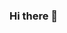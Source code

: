 ### Hi there 👋

<!--
**HannaKi/HannaKi** is a ✨ _special_ ✨ repository because its `README.md` (this file) appears on your GitHub profile.



I am a student of Computer Sciences in Turku University of Finland. 

I love to code with Pyhton and R and things get even more exciting if I get to visualize something.

Here are some ideas to get you started:
- 🔭 I’m currently working on ...
- 🌱 I’m currently learning ...
- 👯 I’m looking to collaborate on ...
- 🤔 I’m looking for help with ...
- 💬 Ask me about ...
- 📫 How to reach me: ...
- 😄 Pronouns: ...
- ⚡ Fun fact: ...
-->
